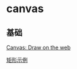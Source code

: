 # canvas

## 基础

[Canvas: Draw on the web](https://www.yuque.com/airing/canvas)

[矩形示例](https://jsfiddle.net/sunven/ozkrtm6x/)
